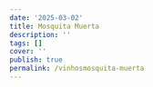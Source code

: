 ```yaml
---
date: '2025-03-02'
title: Mosquita Muerta
description: ''
tags: []
cover: ''
publish: true
permalink: /vinhosmosquita-muerta
---
```

